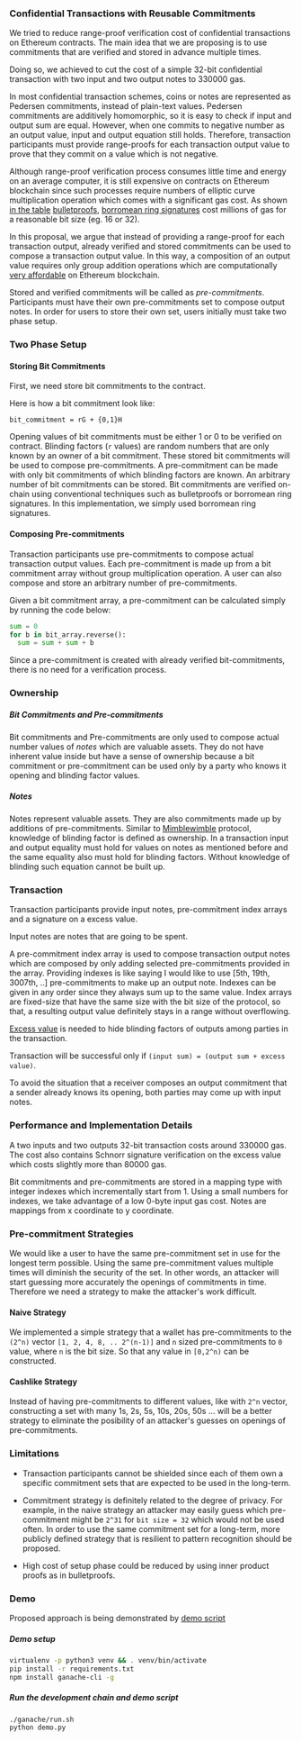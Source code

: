 ### Confidential Transactions with Reusable Commitments

We tried to reduce range-proof verification cost of confidential transactions on Ethereum contracts. The main idea that we are proposing is to use commitments that are verified and stored in advance multiple times. 

Doing so, we achieved to cut the cost of a simple 32-bit confidential transaction with two input and two output notes to 330000 gas.

In most confidential transaction schemes, coins or notes are represented as Pedersen commitments, instead of plain-text values. Pedersen commitments are additively homomorphic, so it is easy to check if input and output sum are equal. However, when one commits to negative number as an output value, input and output equation still holds. Therefore, transaction participants must provide range-proofs for each transaction output value to prove that they commit on a value which is not negative.

Although range-proof verification process consumes little time and energy on an average computer, it is still expensive on contracts on Ethereum blockchain since such processes require numbers of elliptic curve multiplication operation which comes with a significant gas cost. As shown [in the table](https://github.com/solidblu1992/RingCTToken/blob/master/other/GasCosts.xlsx) [bulletproofs](https://crypto.stanford.edu/bulletproofs/), [borromean ring signatures](https://github.com/Blockstream/borromean_paper) cost millions of gas for a reasonable bit size (eg. 16 or 32).

In this proposal, we argue that instead of providing a range-proof for each transaction output, already verified and stored commitments can be used to compose a transaction output value. In this way, a composition of an output value requires only group addition operations which are computationally [very affordable](https://github.com/ethereum/EIPs/blob/master/EIPS/eip-1108.md) on Ethereum blockchain.

Stored and verified commitments will be called as _pre-commitments_. Participants must have their own pre-commitments set to compose output notes. In order for users to store their own set, users initially must take two phase setup.

### Two Phase Setup

####  Storing Bit Commitments

First, we need store bit commitments to the contract. 

Here is how a bit commitment look like:

```
bit_commitment = rG + {0,1}H
```

Opening values of bit commitments must be either 1 or 0 to be verified on contract. Blinding factors (`r` values) are random numbers that are only known by an owner of a bit commitment. These stored bit commitments will be used to compose pre-commitments. A pre-commitment can be made with only bit commitments of which blinding factors are known. An arbitrary number of bit commitments can be stored. Bit commitments are verified on-chain using conventional techniques such as bulletproofs or borromean ring signatures. In this implementation, we simply used borromean ring signatures.


#### Composing Pre-commitments

Transaction participants use pre-commitments to compose actual transaction output values. Each pre-commitment is made up from a bit commitment array without group multiplication operation. A user can also compose and store an arbitrary number of pre-commitments.

Given a bit commitment array, a pre-commitment can be calculated simply by running the code below:

```python
sum = 0
for b in bit_array.reverse():
  sum = sum + sum + b
```

Since a pre-commitment is created with already verified bit-commitments, there is no need for a verification process.


### Ownership

##### Bit Commitments and Pre-commitments

Bit commitments and Pre-commitments are only used to compose actual number values of _notes_ which are valuable assets. They do not have inherent value inside but have a sense of ownership because a bit commitment or pre-commitment can be used only by a party who knows it opening and blinding factor values.

##### Notes

Notes represent valuable assets. They are also commitments made up by additions of pre-commitments. Similar to [Mimblewimble](https://github.com/mimblewimble/grin/blob/master/doc/intro.md) protocol, knowledge of blinding factor is defined as ownership. In a transaction input and output equality must hold for values on notes as mentioned before and the same equality also must hold for blinding factors. Without knowledge of blinding such equation cannot be built up.


### Transaction

Transaction participants provide input notes, pre-commitment index arrays and a signature on a excess value.

Input notes are notes that are going to be spent.

A pre-commitment index array is used to compose transaction output notes which are composed by only adding selected pre-commitments provided in the array. Providing indexes is like saying I would like to use [5th, 19th, 3007th, ..] pre-commitments to make up an output note. Indexes can be given in any order since they always sum up to the same value. Index arrays are fixed-size that have the same size with the bit size of the protocol, so that, a resulting output value definitely stays in a range without overflowing.

[Excess value](https://github.com/mimblewimble/grin/blob/master/doc/intro.md#ownership) is needed to hide blinding factors of outputs among parties in the transaction.

Transaction will be successful only if `(input sum) = (output sum + excess value)`.  

To avoid the situation that a receiver composes an output commitment that a sender already knows its opening, both parties may come up with input notes. 


### Performance and Implementation Details

A two inputs and two outputs 32-bit transaction costs around 330000 gas. The cost also contains Schnorr signature verification on the excess value which costs slightly more than 80000 gas.

Bit commitments and pre-commitments are stored in a mapping type with integer indexes which incrementally start from 1. Using a small numbers for indexes, we take advantage of a low 0-byte input gas cost. Notes are mappings from x coordinate to y coordinate.


### Pre-commitment Strategies

We would like a user to have the same pre-commitment set in use for the longest term possible. Using the same pre-commitment values multiple times will diminish the security of the set. In other words, an attacker will start guessing more accurately the openings of commitments in time. Therefore we need a strategy to make the attacker's work difficult.

#### Naive Strategy

We implemented a simple strategy that a wallet has pre-commitments to the `(2^n)` vector `[1, 2, 4, 8, .. 2^(n-1)]` and `n` sized pre-commitments to `0` value, where `n` is the bit size. So that any value in `[0,2^n)` can be constructed.

#### Cashlike Strategy

Instead of having pre-commitments to different values, like with `2^n` vector, constructing a set with many 1s, 2s, 5s, 10s, 20s, 50s ... will be a better strategy to eliminate the posibility of an attacker's guesses on openings of pre-commitments.


### Limitations

* Transaction participants cannot be shielded since each of them own a specific commitment sets that are expected to be used in the long-term.

* Commitment strategy is definitely related to the degree of privacy. For example, in the naive strategy an attacker may easily guess which pre-commitment might be `2^31` for `bit size = 32` which would not be used often. In order to use the same commitment set for a long-term, more publicly defined strategy that is resilient to pattern recognition should be proposed.

* High cost of setup phase could be reduced by using inner product proofs as in bulletproofs.

### Demo

Proposed approach is being demonstrated by [demo script](https://github.com/kilic/pre-comm-ct/blob/master/demo.py)

##### Demo setup

```bash
virtualenv -p python3 venv && . venv/bin/activate
pip install -r requirements.txt
npm install ganache-cli -g
```

##### Run the development chain and demo script

```bash
./ganache/run.sh
python demo.py
```